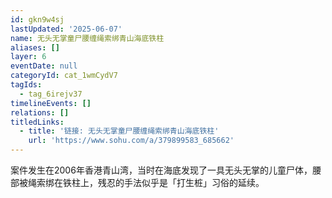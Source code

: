```yaml
---
id: gkn9w4sj
lastUpdated: '2025-06-07'
name: 无头无掌童尸腰缠绳索绑青山海底铁柱
aliases: []
layer: 6
eventDate: null
categoryId: cat_1wmCydV7
tagIds:
  - tag_6irejv37
timelineEvents: []
relations: []
titledLinks:
  - title: '链接: 无头无掌童尸腰缠绳索绑青山海底铁柱'
    url: 'https://www.sohu.com/a/379899583_685662'
---
```

案件发生在2006年香港青山湾，当时在海底发现了一具无头无掌的儿童尸体，腰部被绳索绑在铁柱上，残忍的手法似乎是「打生桩」习俗的延续。
